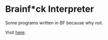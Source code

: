 # Brainf*ck Interpreter 

Some programs written in BF because why not.

Visit [here](https://vighnesh153.github.io/brainf.ck-interpreter/).
